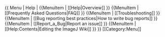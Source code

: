 {{ Menu | Help
|
{{MenuItem | [[Help|Overview]] }}
{{MenuItem | [[Frequently Asked Questions|FAQ]] }}
{{MenuItem | [[Troubleshooting]] }}
{{MenuItem | [[Bug reporting best practices|How to write bug reports]] }}
{{MenuItem | [[Report_a_Bug|Report an issue]] }}
{{MenuItem | [[Help:Contents|Editing the ImageJ Wiki]] }}
}}
<noinclude>
[[Category:Menu]]
</noinclude>
